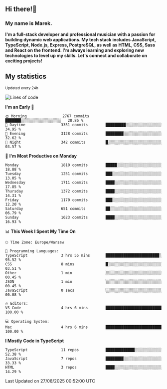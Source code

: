 ## Hi there!👋 ##
### My name is Marek. ###

**I'm a full-stack developer and professional musician with a passion for building dynamic web applications. My tech stack includes JavaScript, TypeScript, Node.js, Express, PostgreSQL, as well as HTML, CSS, Sass and React on the frontend. I'm always learning and exploring new technologies to level up my skills. Let's connect and collaborate on exciting projects!**

## My statistics ##
<sub>Updated every 24h</sub>
<!--START_SECTION:waka-->
![Lines of code](https://img.shields.io/badge/From%20Hello%20World%20I%27ve%20Written-1.3%20million%20lines%20of%20code-blue)

**I'm an Early 🐤** 

```text
🌞 Morning                2767 commits        ███████░░░░░░░░░░░░░░░░░░   28.86 % 
🌆 Daytime                3351 commits        █████████░░░░░░░░░░░░░░░░   34.95 % 
🌃 Evening                3128 commits        ████████░░░░░░░░░░░░░░░░░   32.62 % 
🌙 Night                  342 commits         █░░░░░░░░░░░░░░░░░░░░░░░░   03.57 % 
```
📅 **I'm Most Productive on Monday** 

```text
Monday                   1810 commits        █████░░░░░░░░░░░░░░░░░░░░   18.88 % 
Tuesday                  1251 commits        ███░░░░░░░░░░░░░░░░░░░░░░   13.05 % 
Wednesday                1711 commits        ████░░░░░░░░░░░░░░░░░░░░░   17.85 % 
Thursday                 1372 commits        ████░░░░░░░░░░░░░░░░░░░░░   14.31 % 
Friday                   1170 commits        ███░░░░░░░░░░░░░░░░░░░░░░   12.20 % 
Saturday                 651 commits         ██░░░░░░░░░░░░░░░░░░░░░░░   06.79 % 
Sunday                   1623 commits        ████░░░░░░░░░░░░░░░░░░░░░   16.93 % 
```


📊 **This Week I Spent My Time On** 

```text
🕑︎ Time Zone: Europe/Warsaw

💬 Programming Languages: 
TypeScript               3 hrs 55 mins       ████████████████████████░   95.52 % 
CSS                      8 mins              █░░░░░░░░░░░░░░░░░░░░░░░░   03.51 % 
Other                    1 min               ░░░░░░░░░░░░░░░░░░░░░░░░░   00.45 % 
JSON                     1 min               ░░░░░░░░░░░░░░░░░░░░░░░░░   00.45 % 
JavaScript               0 secs              ░░░░░░░░░░░░░░░░░░░░░░░░░   00.08 % 

🔥 Editors: 
VS Code                  4 hrs 6 mins        █████████████████████████   100.00 % 

💻 Operating System: 
Mac                      4 hrs 6 mins        █████████████████████████   100.00 % 
```

**I Mostly Code in TypeScript** 

```text
TypeScript               11 repos            █████████████░░░░░░░░░░░░   52.38 % 
JavaScript               7 repos             ████████░░░░░░░░░░░░░░░░░   33.33 % 
HTML                     3 repos             ████░░░░░░░░░░░░░░░░░░░░░   14.29 % 
```




 Last Updated on 27/08/2025 00:52:00 UTC
<!--END_SECTION:waka-->

<!--
**MarekSax/MarekSax** is a ✨ _special_ ✨ repository because its `README.md` (this file) appears on your GitHub profile.

Here are some ideas to get you started:

- 🔭 I’m currently working on ...
- 🌱 I’m currently learning ...
- 👯 I’m looking to collaborate on ...
- 🤔 I’m looking for help with ...
- 💬 Ask me about ...
- 📫 How to reach me: ...
- 😄 Pronouns: ...
- ⚡ Fun fact: ...
-->
